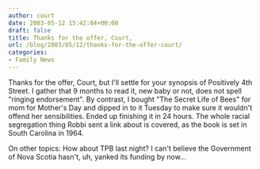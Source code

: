 ```yaml
---
author: court
date: 2003-05-12 15:42:04+00:00
draft: false
title: Thanks for the offer, Court,
url: /blog/2003/05/12/thanks-for-the-offer-court/
categories:
- Family News
---
```


Thanks for the offer, Court, but I'll settle for your synopsis of Positively 4th Street. I gather that 9 months to read it, new baby or not, does not spell "ringing endorsement". By contrast, I bought "The Secret Life of Bees" for mom for Mother's Day and dipped in to it Tuesday to make sure it wouldn't offend her sensibilities. Ended up finishing it in 24 hours. The whole racial segregation thing Robbi sent a link about is covered, as the book is set in South Carolina in 1964.

On other topics: How about TPB last night? I can't believe the Government of Nova Scotia hasn't, uh, yanked its funding by now...
